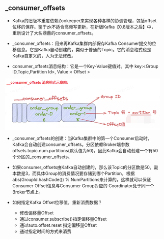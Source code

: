 
## _consumer_offsets


- Kafka的旧版本重度依赖Zookeeper来实现各种各样的协调管理，包括offset位移的保存。鉴于zk不适合高频写更新，在新版Kafka【0.8版本之后】中，重新设计了大名鼎鼎的consumer_offsets。

- _consumer_offsets：用来再Kafka集群内部保存Kafka Consumer提交的位移信息。它是Kafka自动创建的，类似于普通的Topic。它的消息格式也是Kafka自定义的，人为无法修改。



- consumer_offsets消息结构：它是一个Key-Value键值对。其中 key:<Group ID,Topic,Partition Id>, Value:< Offset >

![img.png](img.png)

- _consumer_offsets的创建：当Kafka集群中的第一个Consumer启动时， Kafka会自动创建consumer_offsets。分区依赖Broker端参数offsets.topic.num.partitions(默认值为50)，因此Kafka会自动创建一个有50个分区的_consumer_offsets。
- 如果consumer_offsets由Kafka自动创建的，那么该Topic的分区数是50，副本数是3，而具体Group的消费情况要存储到哪个Partition，根据abs(Groupld.hashCode()) % NumPartitions来计算的，这样就可以保证Consumer Offset信息与Consumer Group对应的 Coordinator处于同一个Broker节点上。



- 如何指定Kafka Offset位移值，重新消费数据？
  - 修改偏移量Offset
  - 通过consumer.subscribe()指定偏移量Offset
  - 通过auto.offset.reset 指定偏移量Offset
  - 通过指定时间的方式来消费

